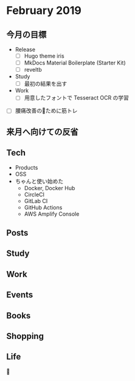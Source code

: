 # February 2019


## 今月の目標

- Release
    - [ ] Hugo theme iris
    - [ ] MkDocs Material Boilerplate (Starter Kit)
    - [ ] reveltb
- Study
    - [ ] 最初の結果を出す
- Work
    - [ ] 用意したフォントで Tesseract OCR の学習
- [ ] 腰痛改善のために筋トレ


## 来月へ向けての反省



## Tech

- Products
- OSS
- ちゃんと使い始めた
    - Docker, Docker Hub
    - CircleCI
    - GitLab CI
    - GitHub Actions
    - AWS Amplify Console


## Posts


## Study


## Work


## Events


## Books


## Shopping


## Life


<!-- Internal References -->
<!-- External References -->
